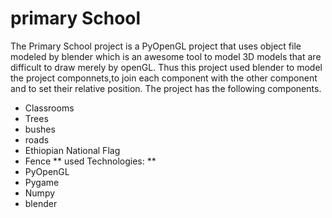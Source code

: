 # primary School 
The Primary School project is a PyOpenGL project that uses object file modeled by blender which is an awesome tool to model 3D models that are difficult to draw merely by openGL. Thus this project used blender to model the project componnets,to join each component with the other component and to set their relative position. The project has the following components.
- Classrooms
- Trees
- bushes
- roads
- Ethiopian National Flag
- Fence
** used Technologies: **
- PyOpenGL
- Pygame
- Numpy
- blender


     
